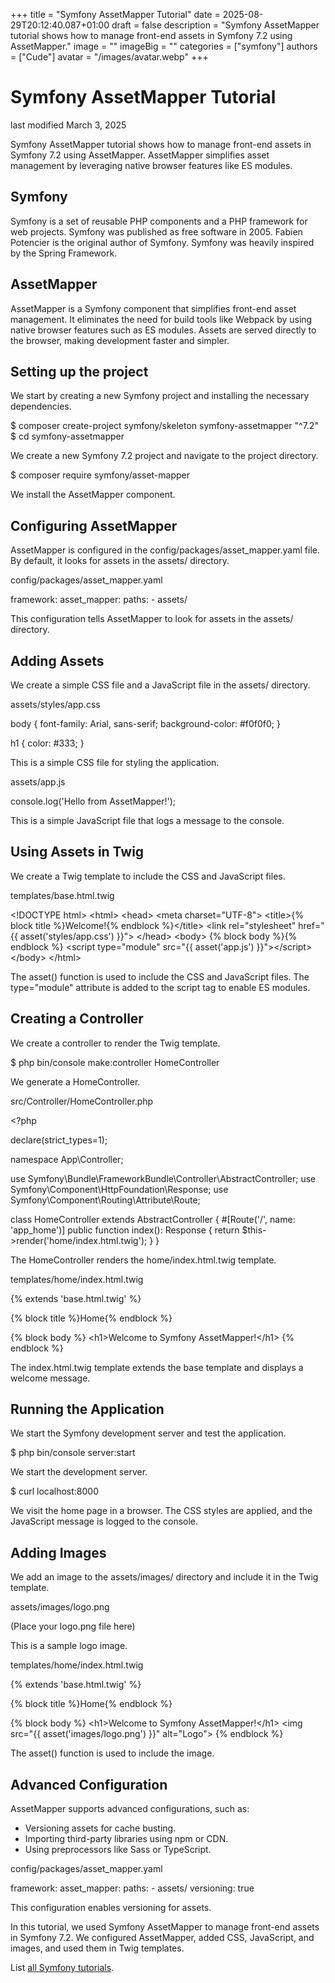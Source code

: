 +++
title = "Symfony AssetMapper Tutorial"
date = 2025-08-29T20:12:40.087+01:00
draft = false
description = "Symfony AssetMapper tutorial shows how to manage front-end assets in Symfony 7.2 using AssetMapper."
image = ""
imageBig = ""
categories = ["symfony"]
authors = ["Cude"]
avatar = "/images/avatar.webp"
+++

# Symfony AssetMapper Tutorial

last modified March 3, 2025 

Symfony AssetMapper tutorial shows how to manage front-end assets in Symfony 7.2
using AssetMapper. AssetMapper simplifies asset management by leveraging native
browser features like ES modules.

## Symfony

Symfony is a set of reusable PHP components and a PHP framework for
web projects. Symfony was published as free software in 2005. Fabien Potencier
is the original author of Symfony. Symfony was heavily inspired by the Spring
Framework.

## AssetMapper

AssetMapper is a Symfony component that simplifies front-end asset
management. It eliminates the need for build tools like Webpack by using native
browser features such as ES modules. Assets are served directly to the browser,
making development faster and simpler.

## Setting up the project

We start by creating a new Symfony project and installing the necessary
dependencies.

$ composer create-project symfony/skeleton symfony-assetmapper "^7.2"
$ cd symfony-assetmapper

We create a new Symfony 7.2 project and navigate to the project directory.

$ composer require symfony/asset-mapper

We install the AssetMapper component.

## Configuring AssetMapper

AssetMapper is configured in the config/packages/asset_mapper.yaml
file. By default, it looks for assets in the assets/ directory.

config/packages/asset_mapper.yaml
  

framework:
    asset_mapper:
        paths:
            - assets/

This configuration tells AssetMapper to look for assets in the assets/
directory.

## Adding Assets

We create a simple CSS file and a JavaScript file in the assets/
directory.

assets/styles/app.css
  

body {
    font-family: Arial, sans-serif;
    background-color: #f0f0f0;
}

h1 {
    color: #333;
}

This is a simple CSS file for styling the application.

assets/app.js
  

console.log('Hello from AssetMapper!');

This is a simple JavaScript file that logs a message to the console.

## Using Assets in Twig

We create a Twig template to include the CSS and JavaScript files.

templates/base.html.twig
  

&lt;!DOCTYPE html&gt;
&lt;html&gt;
    &lt;head&gt;
        &lt;meta charset="UTF-8"&gt;
        &lt;title&gt;{% block title %}Welcome!{% endblock %}&lt;/title&gt;
        &lt;link rel="stylesheet" href="{{ asset('styles/app.css') }}"&gt;
    &lt;/head&gt;
    &lt;body&gt;
        {% block body %}{% endblock %}
        &lt;script type="module" src="{{ asset('app.js') }}"&gt;&lt;/script&gt;
    &lt;/body&gt;
&lt;/html&gt;

The asset() function is used to include the CSS and JavaScript files.
The type="module" attribute is added to the script tag to enable
ES modules.

## Creating a Controller

We create a controller to render the Twig template.

$ php bin/console make:controller HomeController

We generate a HomeController.

src/Controller/HomeController.php
  

&lt;?php

declare(strict_types=1);

namespace App\Controller;

use Symfony\Bundle\FrameworkBundle\Controller\AbstractController;
use Symfony\Component\HttpFoundation\Response;
use Symfony\Component\Routing\Attribute\Route;

class HomeController extends AbstractController
{
    #[Route('/', name: 'app_home')]
    public function index(): Response
    {
        return $this-&gt;render('home/index.html.twig');
    }
}

The HomeController renders the home/index.html.twig
template.

templates/home/index.html.twig
  

{% extends 'base.html.twig' %}

{% block title %}Home{% endblock %}

{% block body %}
&lt;h1&gt;Welcome to Symfony AssetMapper!&lt;/h1&gt;
{% endblock %}

The index.html.twig template extends the base template and displays
a welcome message.

## Running the Application

We start the Symfony development server and test the application.

$ php bin/console server:start

We start the development server.

$ curl localhost:8000

We visit the home page in a browser. The CSS styles are applied, and the
JavaScript message is logged to the console.

## Adding Images

We add an image to the assets/images/ directory and include it in
the Twig template.

assets/images/logo.png
  

(Place your logo.png file here)

This is a sample logo image.

templates/home/index.html.twig
  

{% extends 'base.html.twig' %}

{% block title %}Home{% endblock %}

{% block body %}
&lt;h1&gt;Welcome to Symfony AssetMapper!&lt;/h1&gt;
&lt;img src="{{ asset('images/logo.png') }}" alt="Logo"&gt;
{% endblock %}

The asset() function is used to include the image.

## Advanced Configuration

AssetMapper supports advanced configurations, such as:
- Versioning assets for cache busting.
- Importing third-party libraries using npm or CDN.
- Using preprocessors like Sass or TypeScript.

config/packages/asset_mapper.yaml
  

framework:
    asset_mapper:
        paths:
            - assets/
        versioning: true

This configuration enables versioning for assets.

In this tutorial, we used Symfony AssetMapper to manage front-end assets in
Symfony 7.2. We configured AssetMapper, added CSS, JavaScript, and images, and
used them in Twig templates.

List [all Symfony tutorials](/all/#symfony).